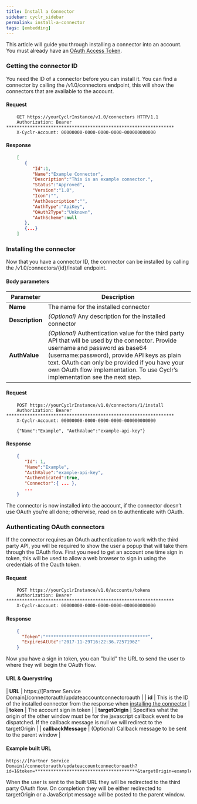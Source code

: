```yaml
---
title: Install a Connector
sidebar: cyclr_sidebar
permalink: install-a-connector
tags: [embedding]
---
```


This article will guide you through installing a connector into an account. You must already have an [OAuth Access Token](obtain-account-authorization-token).

### Getting the connector ID

You need the ID of a connector before you can install it. You can find a connector by calling the /v1.0/connectors endpoint, this will show the connectors that are available to the account.

#### Request

```http
    GET https://yourCyclrInstance/v1.0/connectors HTTP/1.1
    Authorization: Bearer ****************************************************************
    X-Cyclr-Account: 00000000-0000-0000-0000-000000000000
````

#### Response

````json
    [
       {  
          "Id":1,
          "Name":"Example Connector",
          "Description":"This is an example connector.",
          "Status":"Approved",
          "Version":"1.0",
          "Icon":"",
          "AuthDescription":"",
          "AuthType":"ApiKey",
          "OAuth2Type":"Unknown",
          "AuthScheme":null
       },
       {...}
    ]
````

### Installing the connector

Now that you have a connector ID, the connector can be installed by calling the /v1.0/connectors/{id}/install endpoint.

#### Body parameters

| Parameter | Description |
| --- | --- |
| **Name** | The name for the installed connector |
| **Description** | _(Optional)_ Any description for the installed connector |
| **AuthValue** | _(Optional)_ Authentication value for the third party API that will be used by the connector. Provide username and password as base64 (username:password), provide API keys as plain text. OAuth can only be provided if you have your own OAuth flow implementation. To use Cyclr’s implementation see the next step. |

#### Request

````http
    POST https://yourCyclrInstance/v1.0/connectors/1/install
    Authorization: Bearer ****************************************************************
    X-Cyclr-Account: 00000000-0000-0000-0000-000000000000

    {"Name":"Example", "AuthValue":"example-api-key"}
````

#### Response

````json
    {  
       "Id": 1,
       "Name":"Example",
       "AuthValue":"example-api-key",
       "Authenticated":true,
       "Connector":{ ... },
       ...
    }
````

The connector is now installed into the account, if the connector doesn’t use OAuth you’re all done; otherwise, read on to authenticate with OAuth.

### Authenticating OAuth connectors

If the connector requires an OAuth authentication to work with the third party API, you will be required to show the user a popup that will take them through the OAuth flow. First you need to get an account one time sign in token, this will be used to allow a web browser to sign in using the credentials of the Oauth token.

#### Request

````http
    POST https://yourCyclrInstance/v1.0/accounts/tokens
    Authorization: Bearer ****************************************************************
    X-Cyclr-Account: 00000000-0000-0000-0000-000000000000
````

#### Response

````json
    {
      "Token":"***************************************",
      "ExpiresAtUtc":"2017-11-29T16:22:36.7257196Z"
    }
````

Now you have a sign in token, you can "build" the URL to send the user to where they will begin the OAuth flow.

#### URL & Querystring

| **URL** | https://[Partner Service Domain]/connectorauth/updateaccountconnectoroauth |
| **id** | This is the ID of the installed connector from the response when [installing the connector](#installing-the-connector) |
| **token** | The account sign in token |
| **targetOrigin** | Specifies what the origin of the other window must be for the javascript callback event to be dispatched. If the callback message is null we will redirect to the targetOrigin |
| **callbackMessage** | (Optional) Callback message to be sent to the parent window |

#### Example built URL

    https://[Partner Service Domain]/connectorauth/updateaccountconnectoroauth?id=1&token=***************************************&targetOrigin=example.com&callbackMessage=done

When the user is sent to the built URL they will be redirected to the third party OAuth flow. On completion they will be either redirected to targetOrigin or a JavaScript message will be posted to the parent window.
